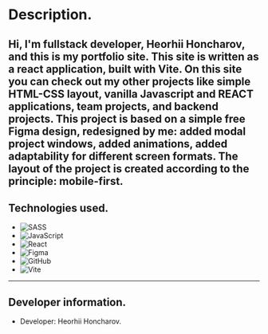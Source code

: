 # Description.

Hi, I'm fullstack developer, Heorhii Honcharov, and this is my portfolio site. This site is written as a react application, built with Vite. On this site you can check out my other projects like simple HTML-CSS layout, vanilla Javascript and REACT applications, team projects, and backend projects.
This project is based on a simple free Figma design, redesigned by me: added modal project windows, added animations, added adaptability for different screen formats. The layout of the project is created according to the principle: mobile-first.
---

## Technologies used.

-  ![SASS](https://img.shields.io/badge/SASS-hotpink.svg?style=for-the-badge&logo=SASS&logoColor=white)
-  ![JavaScript](https://img.shields.io/badge/javascript-%23323330.svg?style=for-the-badge&logo=javascript&logoColor=%23F7DF1E)
-  ![React](https://img.shields.io/badge/react-%2320232a.svg?style=for-the-badge&logo=react&logoColor=%2361DAFB)
-  ![Figma](https://img.shields.io/badge/figma-%23F24E1E.svg?style=for-the-badge&logo=figma&logoColor=white)
-  ![GitHub](https://img.shields.io/badge/github-%23121011.svg?style=for-the-badge&logo=github&logoColor=white)
-  ![Vite](https://img.shields.io/badge/vite-%23646CFF.svg?style=for-the-badge&logo=vite&logoColor=white)

---

## Developer information.

- Developer: Heorhii Honcharov.